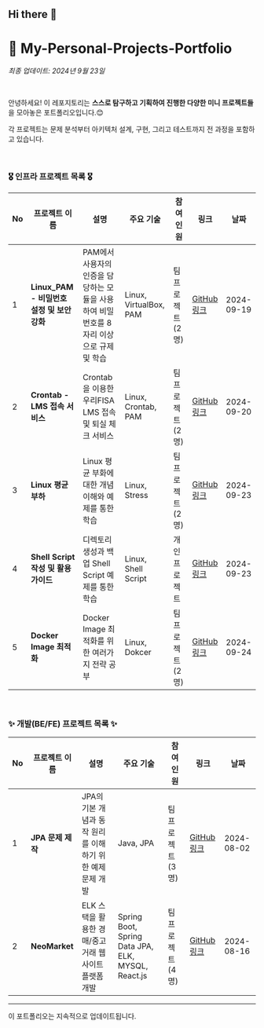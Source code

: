 ## Hi there 👋

# 🤔 My-Personal-Projects-Portfolio

*최종 업데이트: 2024년 9월 23일*

<br>

안녕하세요! 이 레포지토리는 **스스로 탐구하고 기획하여 진행한 다양한 미니 프로젝트들**을 모아놓은 포트폴리오입니다.😊 <br>

각 프로젝트는 문제 분석부터 아키텍처 설계, 구현, 그리고 테스트까지 전 과정을 포함하고 있습니다. 

<br>

### 🎖️ 인프라 프로젝트 목록 🎖️

| No | 프로젝트 이름 | 설명 | 주요 기술 | 참여<br> 인원 | 링크 | 날짜 |
|----|---------------|------|-----------|----------|------|------|
| 1  | **Linux_PAM - 비밀번호 설정 및 보안 강화** | PAM에서 사용자의 인증을 담당하는 모듈을 사용하여 비밀번호를 8자리 이상으로 규제 및 학습 | Linux, VirtualBox, PAM | 팀 프로젝트 (2명)| [GitHub 링크](https://github.com/gato-46/PAM) | 2024-09-19 |
| 2  | **Crontab - LMS 접속 서비스** | Crontab을 이용한 우리FISA LMS 접속 및 퇴실 체크 서비스 | Linux, Crontab, PAM | 팀 프로젝트 (2명) | [GitHub 링크](https://github.com/gato-46/Crontab) | 2024-09-20 |
| 3  | **Linux 평균 부하** | Linux 평균 부화에 대한 개념 이해와 예제를 통한 학습 | Linux, Stress | 팀 프로젝트 (2명) | [GitHub 링크](https://github.com/gato-46/Average-Load-in-Linux) | 2024-09-23 |
| 4  | **Shell Script 작성 및 활용 가이드** | 디렉토리 생성과 백업 Shell Script 예제를 통한 학습 | Linux, Shell Script | 개인 프로젝트 | [GitHub 링크](https://github.com/gato-46/ShellScript) | 2024-09-23 |
| 5  | **Docker Image 최적화** | Docker Image 최적화를 위한 여러가지 전략 공부 | Linux, Dokcer | 팀 프로젝트 (2명) | [GitHub 링크](https://github.com/gato-46/docker_image) | 2024-09-24 |
<br>

### ✨ 개발(BE/FE) 프로젝트 목록 ✨

| No | 프로젝트 이름 | 설명 | 주요 기술 | 참여<br> 인원 | 링크 | 날짜 |
|----|---------------|------|-----------|----------|------|------|
| 1  | **JPA 문제 제작** | JPA의 기본 개념과 동작 원리를 이해하기 위한 예제 문제 개발 | Java, JPA | 팀 프로젝트 (3명) | [GitHub 링크](https://github.com/fisa3-third/jpa_test) | 2024-08-02 |
| 2  | **NeoMarket** | ELK 스택을 활용한 경매/중고거래 웹 사이트 플랫폼 개발 | Spring Boot, Spring Data JPA, ELK, MYSQL, React.js | 팀 프로젝트 (4명) | [GitHub 링크](https://github.com/Neo-Market/BE-NeoMarket) | 2024-08-16 |

---

이 포트폴리오는 지속적으로 업데이트됩니다.
